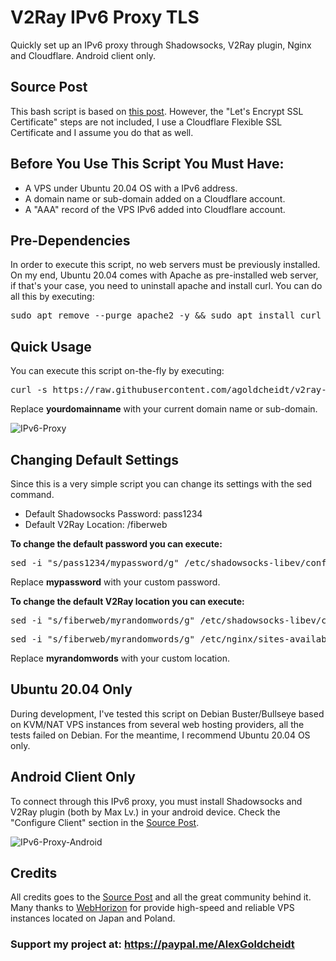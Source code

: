 # V2Ray IPv6 Proxy TLS
Quickly set up an IPv6 proxy through Shadowsocks, V2Ray plugin, Nginx and Cloudflare. Android client only.

## Source Post
This bash script is based on [this post](https://talk.lowendspirit.com/discussion/1564/personal-proxy-on-ipv6-nat-ipv4-server). However, the "Let's Encrypt SSL Certificate" steps are not included, I use a Cloudflare Flexible SSL Certificate and I assume you do that as well.

## Before You Use This Script You Must Have:
<ul>
  <li>A VPS under Ubuntu 20.04 OS with a IPv6 address.</li>
 	<li>A domain name or sub-domain added on a Cloudflare account.</li>
 	<li>A "AAA" record of the VPS IPv6 added into Cloudflare account.</li>
</ul>

## Pre-Dependencies
In order to execute this script, no web servers must be previously installed. On my end, Ubuntu 20.04 comes with Apache as pre-installed web server, if that's your case, you need to uninstall apache and install curl. You can do all this by executing:
<pre>sudo apt remove --purge apache2 -y && sudo apt install curl -y</pre>

## Quick Usage
You can execute this script on-the-fly by executing:
<pre>curl -s https://raw.githubusercontent.com/agoldcheidt/v2ray-ipv6-proxy-tls/main/ipv6-proxy | bash -s yourdomainname</pre>
Replace **yourdomainname** with your current domain name or sub-domain.

![IPv6-Proxy](https://home.alexgoldcheidt.com/upload-arfalyjs/hotlink-ok/ipv6-proxy-github-image-01-1632855290-31.png "V2Ray IPv6 Proxy TLS")

## Changing Default Settings
Since this is a very simple script you can change its settings with the sed command.
<ul>
  <li>Default Shadowsocks Password: pass1234</li>
 	<li>Default V2Ray Location: /fiberweb</li>
</ul>

**To change the default password you can execute:**
<pre>sed -i "s/pass1234/mypassword/g" /etc/shadowsocks-libev/config.json && sudo systemctl restart shadowsocks-libev</pre>
Replace **mypassword** with your custom password.

**To change the default V2Ray location you can execute:**
<pre>sed -i "s/fiberweb/myrandomwords/g" /etc/shadowsocks-libev/config.json && sudo systemctl restart shadowsocks-libev</pre>
<pre>sed -i "s/fiberweb/myrandomwords/g" /etc/nginx/sites-available/default && sudo systemctl restart nginx</pre>
Replace **myrandomwords** with your custom location.

## Ubuntu 20.04 Only
During development, I've tested this script on Debian Buster/Bullseye based on KVM/NAT VPS instances from several web hosting providers, all the tests failed on Debian. For the meantime, I recommend Ubuntu 20.04 OS only.

## Android Client Only
To connect through this IPv6 proxy, you must install Shadowsocks and V2Ray plugin (both by Max Lv.) in your android device. Check the "Configure Client" section in the [Source Post](https://talk.lowendspirit.com/discussion/1564/personal-proxy-on-ipv6-nat-ipv4-server).

![IPv6-Proxy-Android](https://home.alexgoldcheidt.com/upload-arfalyjs/hotlink-ok/Screenshot_2021-09-28-15-09-41_2-1632856802-412.png "Android ShadowSocks & V2Ray Plugin")

## Credits
All credits goes to the [Source Post](https://talk.lowendspirit.com/discussion/1564/personal-proxy-on-ipv6-nat-ipv4-server) and all the great community behind it. Many thanks to [WebHorizon](https://webhorizon.in/) for provide high-speed and reliable VPS instances located on Japan and Poland.

### Support my project at: <a target="_blank" href="https://alexgoldcheidt.com/go/support-paypal">https://paypal.me/AlexGoldcheidt</a>
&nbsp;
